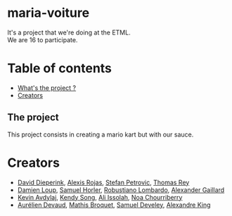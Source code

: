 # maria-voiture
<div align="justify">
It's a project that we're doing at the ETML. <br>
We are 16 to participate.
</div>

# Table of contents
- [What's the project ?](#the-project)
- [Creators](#creators)

## The project
<div align="justify">
This project consists in creating a mario kart but with our sauce.
</div>
  
# Creators
- [David Dieperink](https://github.com/dieperid), [Alexis Rojas](https://github.com/Alexis1476), [Stefan Petrovic](https://github.com/XiJune), [Thomas Rey](https://github.com/ThomasRey1)
- [Damien Loup](https://github.com/dam277), [Samuel Horler](https://github.com/Samhpj), [Robustiano Lombardo](https://github.com/Robi2004), [Alexander Gaillard](https://github.com/StreallyX)
- [Kevin Avdylaj](https://github.com/KevAvd), [Kendy Song](https://github.com/Kendysg), [Ali Issolah](https://github.com/Alicid2a), [Noa Chourriberry](https://github.com/noacid2a)
- [Aurélien Devaud](https://github.com/AureDeva), [Mathis Broquet](https://github.com/MathisBroquet), [Samuel Develey](https://github.com/SamDev38), [Alexandre King](https://github.com/Xale2111)

